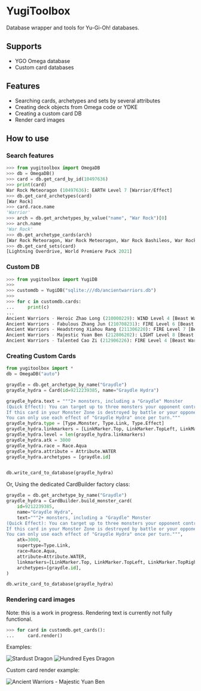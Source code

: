 # YugiToolbox
Database wrapper and tools for Yu-Gi-Oh! databases.

## Supports
- YGO Omega database
- Custom card databases

## Features
- Searching cards, archetypes and sets by several attributes
- Creating deck objects from Omega code or YDKE
- Creating a custom card DB
- Render card images

## How to use

### Search features
```py
>>> from yugitoolbox import OmegaDB
>>> db = OmegaDB()
>>> card = db.get_card_by_id(10497636)
>>> print(card)
War Rock Meteoragon (10497636): EARTH Level 7 [Warrior/Effect]
>>> db.get_card_archetypes(card)
[War Rock]
>>> card.race.name
'Warrior'
>>> arch = db.get_archetypes_by_value("name", "War Rock")[0]
>>> arch.name
'War Rock'
>>> db.get_archetype_cards(arch)
[War Rock Meteoragon, War Rock Meteoragon, War Rock Bashileos, War Rock Bashileos, War Rock Generations, War Rock Gactos, War Rock Mountain, War Rock Orpis, War Rock Big Blow, War Rock Wento, War Rock Dignity, War Rock Ordeal, War Rock Skyler, War Rock Skyler, War Rock Medium, War Rock Fortia, War Rock Spirit, War Rock Mammud]
>>> db.get_card_sets(card)
[Lightning Overdrive, World Premiere Pack 2021]
```

### Custom DB
```py
>>> from yugitoolbox import YugiDB
>>> 
>>> customdb = YugiDB("sqlite:///db/ancientwarriors.db")
>>> 
>>> for c in customdb.cards:
...     print(c)
... 
Ancient Warriors - Heroic Zhao Long (210000229): WIND Level 4 [Beast Warrior/Effect]
Ancient Warriors - Fabulous Zhang Jun (210708231): FIRE Level 6 [Beast Warrior/Effect]
Ancient Warriors - Headstrong Xiahou Rang (211306220): FIRE Level 7 [Beast Warrior/Effect]
Ancient Warriors - Majestic Yuan Ben (212806202): LIGHT Level 8 [Beast Warrior/Effect]
Ancient Warriors - Talented Cao Zi (212906226): FIRE Level 4 [Beast Warrior/Effect]
```

### Creating Custom Cards
```py
from yugitoolbox import *
db = OmegaDB("auto")

graydle = db.get_archetype_by_name("Graydle")
graydle_hydra = Card(id=9212239385, name="Graydle Hydra")

graydle_hydra.text = """2+ monsters, including a "Graydle" Monster
(Quick Effect): You can target up to three monsters your opponent controls. Move them to the zones this card points to.
If this card in your Monster Zone is destroyed by battle or your opponent's Spell, Trap or monster effect, place this card in the Spell & Trap zone, and if you do, take control of as many monsters your opponent controls that this card pointed to while in the monster zone and place them in the zones this card in the Spell & Trap zone points to. When this card leaves the field, destroy all cards this card pointed to in the Spell & Trap zone.
You can only use each effect of "Graydle Hydra" once per turn."""
graydle_hydra.type = [Type.Monster, Type.Link, Type.Effect]
graydle_hydra.linkmarkers = [LinkMarker.Top, LinkMarker.TopLeft, LinkMarker.TopRight]
graydle_hydra.level = len(graydle_hydra.linkmarkers)
graydle_hydra.atk = 3000
graydle_hydra.race = Race.Aqua
graydle_hydra.attribute = Attribute.WATER
graydle_hydra.archetypes = [graydle.id]


db.write_card_to_database(graydle_hydra)
```

Or, Using the dedicated CardBuilder factory class:

```py
graydle = db.get_archetype_by_name("Graydle")
graydle_hydra = CardBuilder.build_monster_card(
    id=9212239385,
    name="Graydle Hydra",
    text="""2+ monsters, including a "Graydle" Monster
(Quick Effect): You can target up to three monsters your opponent controls. Move them to the zones this card points to.
If this card in your Monster Zone is destroyed by battle or your opponent's Spell, Trap or monster effect, place this card in the Spell & Trap zone, and if you do, take control of as many monsters your opponent controls that this card pointed to while in the monster zone and place them in the zones this card in the Spell & Trap zone points to. When this card leaves the field, destroy all cards this card pointed to in the Spell & Trap zone.
You can only use each effect of "Graydle Hydra" once per turn.""",
    atk=3000,
    supertype=Type.Link,
    race=Race.Aqua,
    attribute=Attribute.WATER,
    linkmarkers=[LinkMarker.Top, LinkMarker.TopLeft, LinkMarker.TopRight],
    archetypes=[graydle.id],
)

db.write_card_to_database(graydle_hydra)
```

### Rendering card images
Note: this is a work in progress. Rendering text is currently not fully functional.
```py
>>> for card in customdb.get_cards():
...     card.render()
```
Examples:

![Stardust Dragon](https://raw.githubusercontent.com/man-netcat/yugitoolbox/main/example_renders/44508094.png)
![Hundred Eyes Dragon](https://raw.githubusercontent.com/man-netcat/yugitoolbox/main/example_renders/100000150.png)

Custom card render example:

![Ancient Warriors - Majestic Yuan Ben](https://raw.githubusercontent.com/man-netcat/yugitoolbox/main/example_renders/212806202.png)


